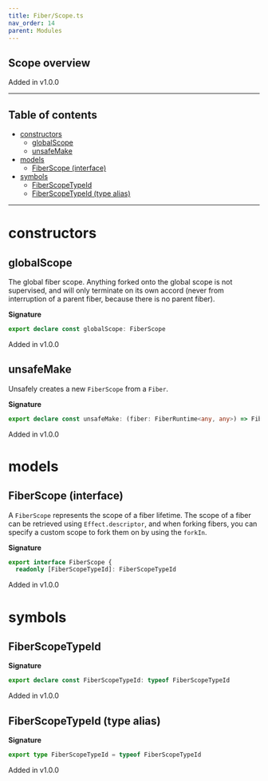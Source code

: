 ```yaml
---
title: Fiber/Scope.ts
nav_order: 14
parent: Modules
---
```


## Scope overview

Added in v1.0.0

---

<h2 class="text-delta">Table of contents</h2>

- [constructors](#constructors)
  - [globalScope](#globalscope)
  - [unsafeMake](#unsafemake)
- [models](#models)
  - [FiberScope (interface)](#fiberscope-interface)
- [symbols](#symbols)
  - [FiberScopeTypeId](#fiberscopetypeid)
  - [FiberScopeTypeId (type alias)](#fiberscopetypeid-type-alias)

---

# constructors

## globalScope

The global fiber scope. Anything forked onto the global scope is not
supervised, and will only terminate on its own accord (never from
interruption of a parent fiber, because there is no parent fiber).

**Signature**

```ts
export declare const globalScope: FiberScope
```

Added in v1.0.0

## unsafeMake

Unsafely creates a new `FiberScope` from a `Fiber`.

**Signature**

```ts
export declare const unsafeMake: (fiber: FiberRuntime<any, any>) => FiberScope
```

Added in v1.0.0

# models

## FiberScope (interface)

A `FiberScope` represents the scope of a fiber lifetime. The scope of a
fiber can be retrieved using `Effect.descriptor`, and when forking fibers,
you can specify a custom scope to fork them on by using the `forkIn`.

**Signature**

```ts
export interface FiberScope {
  readonly [FiberScopeTypeId]: FiberScopeTypeId
```

Added in v1.0.0

# symbols

## FiberScopeTypeId

**Signature**

```ts
export declare const FiberScopeTypeId: typeof FiberScopeTypeId
```

Added in v1.0.0

## FiberScopeTypeId (type alias)

**Signature**

```ts
export type FiberScopeTypeId = typeof FiberScopeTypeId
```

Added in v1.0.0
